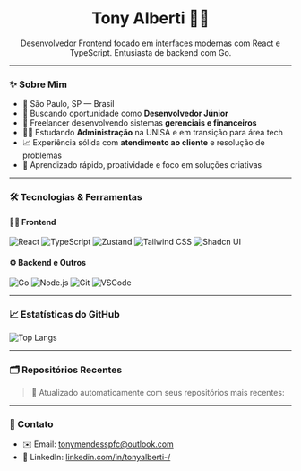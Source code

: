 <h1 align="center">Tony Alberti 👨‍💻</h1>
<p align="center">
  Desenvolvedor Frontend focado em interfaces modernas com React e TypeScript. Entusiasta de backend com Go.
</p>

---

### ✨ Sobre Mim

- 📍 São Paulo, SP — Brasil  
- 🎯 Buscando oportunidade como **Desenvolvedor Júnior**  
- 💼 Freelancer desenvolvendo sistemas **gerenciais e financeiros**  
- 👨‍🎓 Estudando **Administração** na UNISA e em transição para área tech  
- 📈 Experiência sólida com **atendimento ao cliente** e resolução de problemas  
- 🧠 Aprendizado rápido, proatividade e foco em soluções criativas  

---

### 🛠️ Tecnologias & Ferramentas

#### 👨‍💻 Frontend
![React](https://img.shields.io/badge/React-20232A?style=flat&logo=react&logoColor=61DAFB)
![TypeScript](https://img.shields.io/badge/TypeScript-3178C6?style=flat&logo=typescript&logoColor=white)
![Zustand](https://img.shields.io/badge/Zustand-000000?style=flat&logo=Zustand&logoColor=white)
![Tailwind CSS](https://img.shields.io/badge/TailwindCSS-38B2AC?style=flat&logo=tailwind-css&logoColor=white)
![Shadcn UI](https://img.shields.io/badge/Shadcn_UI-black?style=flat)

#### ⚙️ Backend e Outros
![Go](https://img.shields.io/badge/Go-00ADD8?style=flat&logo=go&logoColor=white)
![Node.js](https://img.shields.io/badge/Node.js-43853D?style=flat&logo=node.js&logoColor=white)
![Git](https://img.shields.io/badge/Git-F05032?style=flat&logo=git&logoColor=white)
![VSCode](https://img.shields.io/badge/VSCode-007ACC?style=flat&logo=visual-studio-code&logoColor=white)

---

### 📈 Estatísticas do GitHub

![Top Langs](https://github-readme-stats.vercel.app/api/top-langs/?username=TonyAlberti&layout=compact&theme=dracula)

---

### 🗂 Repositórios Recentes

> 🔄 Atualizado automaticamente com seus repositórios mais recentes:

<!--START_SECTION:repositories-->
<!--END_SECTION:repositories-->

---

### 💬 Contato

- ✉️ Email: [tonymendesspfc@outlook.com](mailto:tonymendesspfc@outlook.com)  
- 💼 LinkedIn: [linkedin.com/in/tonyalberti-/](https://www.linkedin.com/in/tonyalberti-/)
